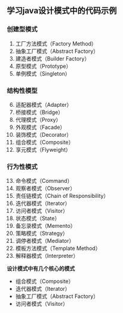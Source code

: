 
## 学习java设计模式中的代码示例

### 创建型模式 

1. 工厂方法模式（Factory Method）
2. 抽象工厂模式（Abstract Factory）
3. 建造者模式（Builder Factory）
4. 原型模式（Prototype）
5. 单例模式（Singleton）

### 结构性模型

6. 适配器模式（Adapter）
7. 桥接模式（Bridge）
8. 代理模式（Proxy）
9. 外观模式（Facade）
10. 装饰模式（Decorator）
11. 组合模式（Composite）
12. 享元模式（Flyweight）

### 行为性模式

13. 命令模式（Command）
14. 观察者模式（Observer）
15. 责任链模式（Chain of Responsibility）
16. 迭代器模式（Iterator）
17. 访问者模式（Visitor）
18. 状态模式（State）
19. 备忘录模式（Memento）
20. 策略模式（Strategy）
21. 调停者模式（Mediator）
22. 模板方法模式（Template Method）
23. 解释器模式（Interpreter）


**设计模式中有几个核心的模式**
- 组合模式（Composite）
- 迭代器模式（Iterator）
- 抽象工厂模式（Abstract Factory）
- 访问者模式（Visitor）
